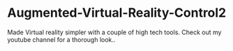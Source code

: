 # Augmented-Virtual-Reality-Control2
Made Virtual reality simpler with a couple of high tech tools. Check out my youtube channel for a thorough look..
